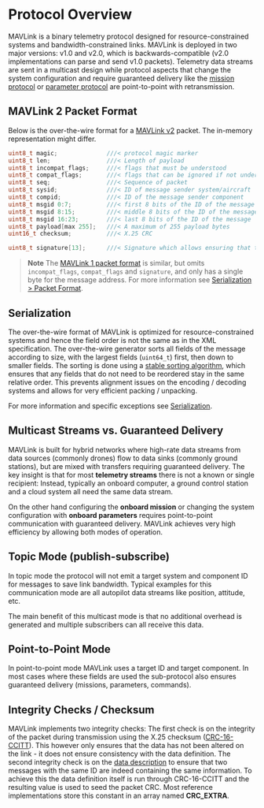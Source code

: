 # Protocol Overview

MAVLink is a binary telemetry protocol designed for resource-constrained systems and bandwidth-constrained links. MAVLink is deployed in two major versions: v1.0 and v2.0, which is backwards-compatible (v2.0 implementations can parse and send v1.0 packets). Telemetry data streams are sent in a multicast design while protocol aspects that change the system configuration and require guaranteed delivery like the [mission protocol](../services/mission.md) or [parameter protocol](../services/parameter.md) are point-to-point with retransmission.

## MAVLink 2 Packet Format

Below is the over-the-wire format for a [MAVLink v2](../guide/mavlink_2.md) packet. The in-memory representation might differ.

```C
uint8_t magic;              ///< protocol magic marker
uint8_t len;                ///< Length of payload
uint8_t incompat_flags;     ///< flags that must be understood
uint8_t compat_flags;       ///< flags that can be ignored if not understood
uint8_t seq;                ///< Sequence of packet
uint8_t sysid;              ///< ID of message sender system/aircraft
uint8_t compid;             ///< ID of the message sender component
uint8_t msgid 0:7;          ///< first 8 bits of the ID of the message
uint8_t msgid 8:15;         ///< middle 8 bits of the ID of the message
uint8_t msgid 16:23;        ///< last 8 bits of the ID of the message
uint8_t payload[max 255];   ///< A maximum of 255 payload bytes
uint16_t checksum;          ///< X.25 CRC
```

```C
uint8_t signature[13];      ///< Signature which allows ensuring that the link is tamper-proof (optional)
```

> **Note** The [MAVLink 1 packet format](../guide/serialization.md#v1_packet_format) is similar, but omits `incompat_flags`, `compat_flags` and `signature`, and only has a single byte for the message address. For more information see [Serialization > Packet Format](../guide/serialization.md#packet_format).

## Serialization

The over-the-wire format of MAVLink is optimized for resource-constrained systems and hence the field order is not the same as in the XML specification. The over-the-wire generator sorts all fields of the message according to size, with the largest fields (`uint64_t`) first, then down to smaller fields. The sorting is done using a [stable sorting algorithm](https://en.wikipedia.org/wiki/Sorting_algorithm#Stability), which ensures that any fields that do not need to be reordered stay in the same relative order. This prevents alignment issues on the encoding / decoding systems and allows for very efficient packing / unpacking.

For more information and specific exceptions see [Serialization](../guide/serialization.md).

## Multicast Streams vs. Guaranteed Delivery

MAVLink is built for hybrid networks where high-rate data streams from data sources (commonly drones) flow to data sinks (commonly ground stations), but are mixed with transfers requiring guaranteed delivery. The key insight is that for most **telemetry streams** there is not a known or single recipient: Instead, typically an onboard computer, a ground control station and a cloud system all need the same data stream.

On the other hand configuring the **onboard mission** or changing the system configuration with **onboard parameters** requires point-to-point communication with guaranteed delivery. MAVLink achieves very high efficiency by allowing both modes of operation.

## Topic Mode \(publish-subscribe\)

In topic mode the protocol will not emit a target system and component ID for messages to save link bandwidth. Typical examples for this communication mode are all autopilot data streams like position, attitude, etc.

The main benefit of this multicast mode is that no additional overhead is generated and multiple subscribers can all receive this data.

## Point-to-Point Mode

In point-to-point mode MAVLink uses a target ID and target component. In most cases where these fields are used the sub-protocol also ensures guaranteed delivery (missions, parameters, commands).

## Integrity Checks / Checksum

MAVLink implements two integrity checks: The first check is on the integrity of the packet during transmission using the X.25 checksum ([CRC-16-CCITT](https://en.wikipedia.org/wiki/Cyclic_redundancy_check)). This however only ensures that the data has not been altered on the link - it does not ensure consistency with the data definition. The second integrity check is on the [data description](https://en.wikipedia.org/wiki/Data_definition_language) to ensure that two messages with the same ID are indeed containing the same information. To achieve this the data definition itself is run through CRC-16-CCITT and the resulting value is used to seed the packet CRC. Most reference implementations store this constant in an array named **CRC\_EXTRA**.